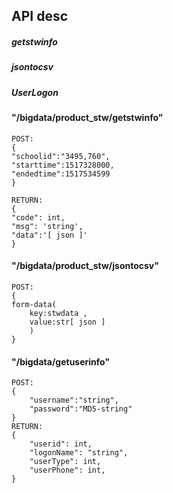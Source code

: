 ## API desc
#####  <p id="getstwinfo">getstwinfo</p>
#####  <p id="jsontocsv">jsontocsv</p>
#####  <p id="getuserinfo">UserLogon</p>

#### "/bigdata/product_stw/getstwinfo"<a name="#getstwinfo"></a> 
```
POST:
{
"schoolid":"3495,760",
"starttime":1517328000,
"endedtime":1517534599
}

RETURN:
{ 
"code": int,
"msg": 'string',
"data":'[ json ]'
}
```

#### "/bigdata/product_stw/jsontocsv"<a name="#jsontocsv"></a> 
```
POST:
{
form-data(
    key:stwdata ,
    value:str[ json ]
    )
}
```
#### "/bigdata/getuserinfo"<a name="#getuserinfo"></a>
```
POST:
{
    "username":"string",
    "password":"MD5-string"
}
RETURN:
{
    "userid": int,
    "logonName": "string",
    "userType": int,
    "userPhone": int,
}
